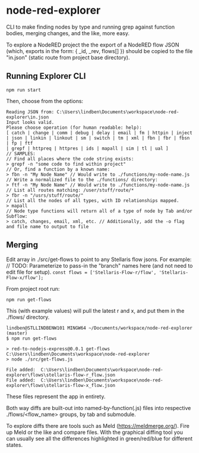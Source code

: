 # node-red-explorer
CLI to make finding nodes by type and running grep against function bodies, merging changes, and the like, more easy.

To explore a NodeRED project the the export of a NodeRED flow JSON (which, exports in the form: { _id, _rev, flows[] })  should be copied to the file "in.json" (static route from project base directory).

## Running Explorer CLI

`npm run start`

Then, choose from the options:
```
Reading JSON from: C:\Users\lindben\Documents\workspace\node-red-explorer\in.json
Input looks valid.
Please choose operation (for human readable: help): 
[ catch | change | comm | debug | delay | email | fm | httpin | inject | json | linkin | linkout | sm | switch | tm | xml | fbn | fbr | fbsn | fp | ftf
| grepf | httpreq | httpres | ids | mapall | sim | tl | ual ]
// SAMPLES:
// Find all places where the code string exists:
> grepf -n "some code to find within project"
// Or, find a function by a known name:
> fbn -n "My Node Name" // Would write to ./functions/my-node-name.js
// Write a normalized file to the ./functions/ directory:
> ftf -n "My Node Name" // Would write to ./functions/my-node-name.js
// List all routes matching: /user/stuff/route/*
> fbr -n "/usrs/stuff/route/" 
// List all the nodes of all types, with ID relationships mapped.
> mapall
// Node type functions will return all of a type of node by Tab and/or Subflow:
> catch, changes, email, xml, etc. // Additionally, add the -o flag and file name to output to file
```

## Merging

Edit array in ./src/get-flows to point to any Stellaris flow jsons. For example:
// TODO: Parameterize to pass-in the "branch" names here (and not need to edit file for setup).
`const flows = ['Stellaris-Flow-r/flow', 'Stellaris-Flow-x/flow'];`

From project root run: 

`npm run get-flows`

This (with example values) will pull the latest r and x, and put them in the ./flows/ directory.

```
lindben@STLLINDBENW101 MINGW64 ~/Documents/workspace/node-red-explorer (master)
$ npm run get-flows

> red-to-nodejs-express@0.0.1 get-flows C:\Users\lindben\Documents\workspace\node-red-explorer
> node ./src/get-flows.js

File added:  C:\Users\lindben\Documents\workspace\node-red-explorer\flows\stellaris-flow-r_flow.json
File added:  C:\Users\lindben\Documents\workspace\node-red-explorer\flows\stellaris-flow-x_flow.json
```
These files represent the app in entirety.

Both way diffs are built-out into named-by-function(.js) files into respective ./flows/<flow_name> groups, by tab and submodule.

To explore diffs there are tools such as Meld (https://meldmerge.org/). Fire up Meld or the like and compare files. With the graphical diffing tool you can usually see all the differences highlighted in green/red/blue for different states.

